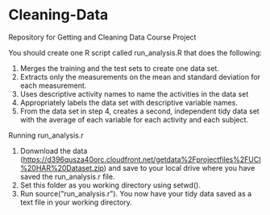 Cleaning-Data
=============
Repository for Getting and Cleaning Data Course Project

You should create one R script called run_analysis.R that does the following:
  1. Merges the training and the test sets to create one data set.
  2. Extracts only the measurements on the mean and standard deviation for each measurement. 
  3. Uses descriptive activity names to name the activities in the data set
  4. Appropriately labels the data set with descriptive variable names. 
  5. From the data set in step 4, creates a second, independent tidy data set with the average of each variable for each              activity and each subject.
  
Running run_analysis.r
  1.  Donwnload the data (https://d396qusza40orc.cloudfront.net/getdata%2Fprojectfiles%2FUCI%20HAR%20Dataset.zip) and save to         your local drive where you have saved the run_analysis.r file.  
  2.  Set this folder as you working directory using setwd().
  3.  Run source("run_analysis.r").  You now have your tidy data saved as a text file in your working directory.
